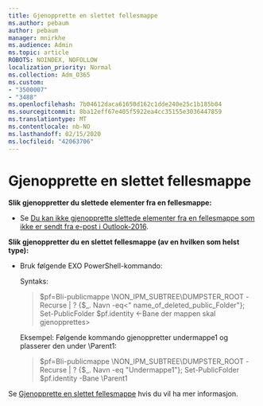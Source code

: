 ```yaml
---
title: Gjenopprette en slettet fellesmappe
ms.author: pebaum
author: pebaum
manager: mnirkhe
ms.audience: Admin
ms.topic: article
ROBOTS: NOINDEX, NOFOLLOW
localization_priority: Normal
ms.collection: Adm_O365
ms.custom:
- "3500007"
- "3488"
ms.openlocfilehash: 7b04612daca61650d162c1dde240e25c1b185b04
ms.sourcegitcommit: 8ba12eff67e405f5922ea4cc35155e3036447859
ms.translationtype: MT
ms.contentlocale: nb-NO
ms.lasthandoff: 02/15/2020
ms.locfileid: "42063706"
---
```

# <a name="restore-a-deleted-public-folder"></a>Gjenopprette en slettet fellesmappe

**Slik gjenoppretter du slettede elementer fra en fellesmappe:**

- Se [Du kan ikke gjenopprette slettede elementer fra en fellesmappe som ikke er sendt fra e-post i Outlook-2016](https://aka.ms/pfrec).
 
**Slik gjenoppretter du en slettet fellesmappe (av en hvilken som helst type):** 

- Bruk følgende EXO PowerShell-kommando:

    Syntaks:

    >$pf=Bli-publicmappe \NON_IPM_SUBTREE\DUMPSTER_ROOT -Recurse | ? {$_. Navn -eq\<" name_of_deleted_public_Folder"}; Set-PublicFolder $pf.identity \<-Bane der mappen skal gjenopprettes>

    Eksempel: Følgende kommando gjenoppretter undermappe1 og plasserer den under \Parent1:

    >$pf=Bli-publicmappe \NON_IPM_SUBTREE\DUMPSTER_ROOT -Recurse | ? {$_. Navn -eq "Undermappe1"}; Set-PublicFolder $pf.identity -Bane \Parent1

Se [Gjenopprette en slettet fellesmappe](https://docs.microsoft.com/exchange/collaboration-exo/public-folders/restore-deleted-public-folder) hvis du vil ha mer informasjon.
